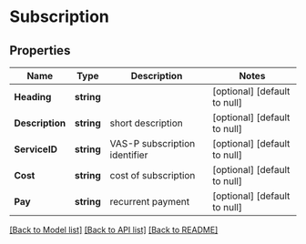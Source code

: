 # Subscription

## Properties
Name | Type | Description | Notes
------------ | ------------- | ------------- | -------------
**Heading** | **string** |  | [optional] [default to null]
**Description** | **string** | short description | [optional] [default to null]
**ServiceID** | **string** | VAS-P subscription identifier | [optional] [default to null]
**Cost** | **string** | cost of subscription | [optional] [default to null]
**Pay** | **string** | recurrent payment | [optional] [default to null]

[[Back to Model list]](../README.md#documentation-for-models) [[Back to API list]](../README.md#documentation-for-api-endpoints) [[Back to README]](../README.md)

